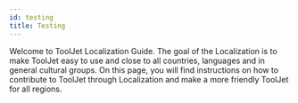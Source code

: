 ```yaml
---
id: testing
title: Testing
---
```


Welcome to ToolJet Localization Guide. The goal of the Localization is to make ToolJet easy to use and close to all countries, languages and in general cultural groups. On this page, you will find instructions on how to contribute to ToolJet through Localization and make a more friendly ToolJet for all regions.

